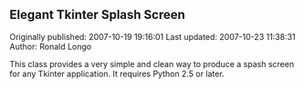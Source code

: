 ## Elegant Tkinter Splash Screen 
Originally published: 2007-10-19 19:16:01 
Last updated: 2007-10-23 11:38:31 
Author: Ronald Longo 
 
This class provides a very simple and clean way to produce a spash screen for any Tkinter application.  It requires Python 2.5 or later.
